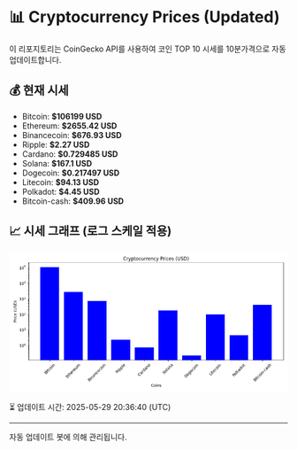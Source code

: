 
# 📊 Cryptocurrency Prices (Updated)

이 리포지토리는 CoinGecko API를 사용하여 코인 TOP 10 시세를 10분가격으로 자동 업데이트합니다.

## 💰 현재 시세
- Bitcoin: **$106199 USD**
- Ethereum: **$2655.42 USD**
- Binancecoin: **$676.93 USD**
- Ripple: **$2.27 USD**
- Cardano: **$0.729485 USD**
- Solana: **$167.1 USD**
- Dogecoin: **$0.217497 USD**
- Litecoin: **$94.13 USD**
- Polkadot: **$4.45 USD**
- Bitcoin-cash: **$409.96 USD**

## 📈 시세 그래프 (로그 스케일 적용)
![Crypto Prices](crypto_prices.png)

⏳ 업데이트 시간: 2025-05-29 20:36:40 (UTC)

---
자동 업데이트 봇에 의해 관리됩니다.
